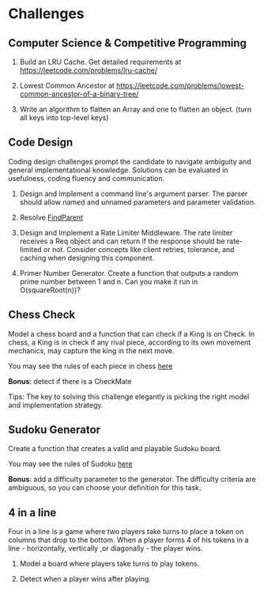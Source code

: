 # Challenges

## Computer Science & Competitive Programming

1. Build an LRU Cache. Get detailed requirements at https://leetcode.com/problems/lru-cache/

2. Lowest Common Ancestor at https://leetcode.com/problems/lowest-common-ancestor-of-a-binary-tree/

3. Write an algorithm to flatten an Array and one to flatten an object. (turn all keys into top-level keys)

## Code Design

Coding design challenges prompt the candidate to navigate ambiguity and general implementational knowledge. Solutions can be evaluated in usefulness, coding fluency and communication. 

1. Design and Implement a command line's argument parser. The parser should allow named and unnamed parameters and parameter validation.

2. Resolve [FindParent](https://silverdev.notion.site/Challenge-FindParent-59672103482c4675be9ba6b532241785?pvs=4)
   
3. Design and Implement a Rate Limiter Middleware. The rate limiter receives a Req object and can return if the response should be rate-limited or not. Consider concepts like client retries, tolerance, and caching when designing this component.

4. Primer Number Generator. Create a function that outputs a random prime number between 1 and n. Can you make it run in O(squareRoot(n))?

## Chess Check

Model a chess board and a function that can check if a King is on Check. In chess, a King is in check if any rival piece, according to its own movement mechanics, may capture the king in the next move.

You may see the rules of each piece in chess [here](https://www.chess.com/terms/chess-pieces)

**Bonus**: detect if there is a CheckMate

Tips: The key to solving this challenge elegantly is picking the right model and implementation strategy. 

## Sudoku Generator

Create a function that creates a valid and playable Sudoku board. 

You may see the rules of Sudoku [here](https://sudoku.com/how-to-play/sudoku-rules-for-complete-beginners/)

**Bonus**: add a difficulty parameter to the generator. The difficulty criteria are ambiguous, so you can choose your definition for this task.


## 4 in a line

Four in a line is a game where two players take turns to place a token on columns that drop to the bottom. When a player forms 4 of his tokens in a line - horizontally, vertically ,or diagonally - the player wins.

1. Model a board where players take turns to play tokens.

2. Detect when a player wins after playing.
